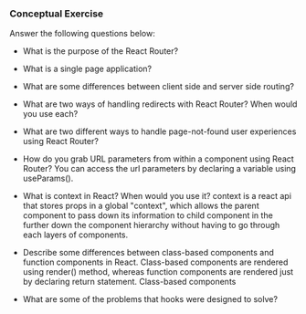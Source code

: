 ### Conceptual Exercise

Answer the following questions below:

- What is the purpose of the React Router?

- What is a single page application?

- What are some differences between client side and server side routing?

- What are two ways of handling redirects with React Router? When would you use each?

- What are two different ways to handle page-not-found user experiences using React Router?

- How do you grab URL parameters from within a component using React Router?
  You can access the url parameters by declaring a variable using useParams().

- What is context in React? When would you use it?
  context is a react api that stores props in a global "context", which allows the parent component to
  pass down its information to child component in the further down the component hierarchy without having to
  go through each layers of components.

- Describe some differences between class-based components and function
  components in React.
  Class-based components are rendered using render() method, whereas function components are rendered just by declaring return statement.
  Class-based components

- What are some of the problems that hooks were designed to solve?
